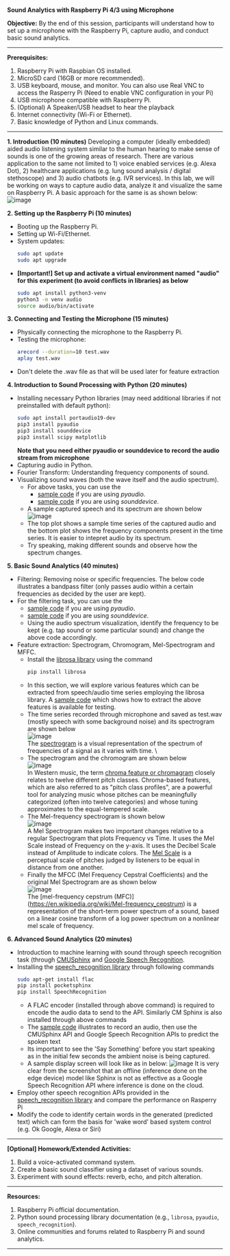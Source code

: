**Sound Analytics with Raspberry Pi 4/3 using Microphone**

**Objective:** By the end of this session, participants will understand how to set up a microphone with the Raspberry Pi, capture audio, and conduct basic sound analytics.

---

**Prerequisites:**
1. Raspberry Pi with Raspbian OS installed.
2. MicroSD card (16GB or more recommended).
3. USB keyboard, mouse, and monitor. You can also use Real VNC to access the Rasperry Pi (Need to enable VNC configuration in your Pi)
4. USB microphone compatible with Raspberry Pi.
5. (Optional) A Speaker/USB headset to hear the playback
6. Internet connectivity (Wi-Fi or Ethernet).
7. Basic knowledge of Python and Linux commands.

---

**1. Introduction (10 minutes)**
Developing a computer (ideally embedded) aided audio listening system similar to the human hearing to make sense of sounds is one of the growing areas of research. There are various application to the same not limited to 1) voice enabled services (e.g. Alexa Dot), 2) healthcare applications (e.g. lung sound analysis /  digital stethoscope) and 3) audio chatbots (e.g. IVR services). In this lab, we will be working on ways to capture audio data, analyze it and visualize the same on Raspberry Pi. A basic approach for the same is as shown below:
![image](https://github.com/drfuzzi/INF2009_SoundAnalytics/assets/52023898/bb9a2d8a-b4ae-4207-8272-21162987c821)

**2. Setting up the Raspberry Pi (10 minutes)**
- Booting up the Raspberry Pi.
- Setting up Wi-Fi/Ethernet.
- System updates:
  ```bash
  sudo apt update
  sudo apt upgrade
  ```
- **[Important!] Set up and activate a virtual environment named "audio" for this experiment (to avoid conflicts in libraries) as below**
  ```bash
  sudo apt install python3-venv
  python3 -m venv audio
  source audio/bin/activate

**3. Connecting and Testing the Microphone (15 minutes)**
- Physically connecting the microphone to the Raspberry Pi.
- Testing the microphone:
  ```bash
  arecord --duration=10 test.wav
  aplay test.wav
  ```
- Don't delete the .wav file as that will be used later for feature extraction

**4. Introduction to Sound Processing with Python (20 minutes)**
- Installing necessary Python libraries (may need additional libraries if not preinstalled with default python):
  ```bash
  sudo apt install portaudio19-dev
  pip3 install pyaudio
  pip3 install sounddevice
  pip3 install scipy matplotlib
  ```
  **Note that you need either pyaudio or sounddevice to record the audio stream from microphone**
- Capturing audio in Python.
- Fourier Transform: Understanding frequency components of sound.
- Visualizing sound waves (both the wave itself and the audio spectrum).
  - For above tasks, you can use the
     - [sample code](Codes/microphone_streaming_with_spectrum.py) if you are using *pyaudio*.
     - [sample code](Codes/microphone_streaming_with_spectrum_updated.py) if you are using *sounddevice*. 
  - A sample captured speech and its spectrum are shown below
    ![image](https://github.com/drfuzzi/INF2009_SoundAnalytics/assets/52023898/26449854-8770-46a7-ac2d-de94f8f2bc7a)
  - The top plot shows a sample time series of the captured audio and the bottom plot shows the frequency components present in the time series. It is easier to intepret audio by its spectrum.
  - Try speaking, making different sounds and observe how the spectrum changes.

    
**5. Basic Sound Analytics (40 minutes)**
- Filtering: Removing noise or specific frequencies. The below code illustrates a bandpass filter (only passes audio within a certain frequencies as decided by the user are kept).
- For the filtering task, you can use the
  - [sample code](Codes/filtering_audio.py) if you are using *pyaudio*.
  - [sample code](Codes/filtering_audio_updated.py) if you are using *sounddevice*.
  - Using the audio spectrum visualization, identify the frequency to be kept (e.g. tap sound or some particular sound) and change the above code accordingly.
- Feature extraction: Spectrogram, Chromogram, Mel-Spectrogram and MFFC.
  - Install the [librosa library](https://librosa.org/doc/latest/index.html) using the command
     ```bash
     pip install librosa
     ```
  - In this section, we will explore various features which can be extracted from speech/audio time series employing the librosa library. A [sample code](https://github.com/drfuzzi/INF2009_SoundAnalytics/blob/main/Codes/audio_features.py) which shows how to extract the above features is available for testing.
  - The time series recorded through microphone and saved as test.wav (mostly speech with some background noise) and its spectrogram are shown below \
    ![image](https://github.com/drfuzzi/INF2009_SoundAnalytics/assets/52023898/0ff75402-20c6-492f-9ee8-1f20c954c0a3) \
    The [spectrogram](https://en.wikipedia.org/wiki/Spectrogram) is a visual representation of the spectrum of frequencies of a signal as it varies with time. \
  - The spectrogram and the chromogram are shown below \
    ![image](https://github.com/drfuzzi/INF2009_SoundAnalytics/assets/52023898/7be397f9-9b7e-4c98-a1ea-38dab4b2caba) \
    In Western music, the term [chroma feature or chromagram](https://en.wikipedia.org/wiki/Chroma_feature) closely relates to twelve different pitch classes. Chroma-based features, which are also referred to as "pitch class profiles", are a powerful tool for analyzing music whose pitches can be meaningfully categorized (often into twelve categories) and whose tuning approximates to the equal-tempered scale. 
  - The Mel-frequency spectrogram is shown below \
    ![image](https://github.com/drfuzzi/INF2009_SoundAnalytics/assets/52023898/4663a522-8c0e-416f-95e3-eefe42a3696b) \
    A Mel Spectrogram makes two important changes relative to a regular Spectrogram that plots Frequency vs Time. It uses the Mel Scale instead of Frequency on the y-axis. It uses the Decibel Scale instead of Amplitude to indicate colors. The [Mel Scale](https://en.wikipedia.org/wiki/Mel_scale) is a perceptual scale of pitches judged by listeners to be equal in distance from one another.
  - Finally the MFCC (Mel Frequency Cepstral Coefficients) and the original Mel Spectrogram are as shown below \
    ![image](https://github.com/drfuzzi/INF2009_SoundAnalytics/assets/52023898/d2746cc2-54a3-4eff-beb5-664813a2fcd0) \
    The [mel-frequency cepstrum (MFC)] (https://en.wikipedia.org/wiki/Mel-frequency_cepstrum) is a representation of the short-term power spectrum of a sound, based on a linear cosine transform of a log power spectrum on a nonlinear mel scale of frequency.

**6. Advanced Sound Analytics (20 minutes)**
- Introduction to machine learning with sound through speech recognition task (through [CMUSphinx](https://cmusphinx.github.io/wiki/) and [Google Speech Recognition](https://github.com/Uberi/speech_recognition/tree/master/third-party/Source%20code%20for%20Google%20API%20Client%20Library%20for%20Python%20and%20its%20dependencies).
- Installing the [speech_recognition library](https://github.com/Uberi/speech_recognition#readme) through following commands
  ```bash
  sudo apt-get install flac
  pip install pocketsphinx
  pip install SpeechRecognition
  ```
  - A FLAC encoder (installed through above command) is required to encode the audio data to send to the API. Similarly CM Sphinx is also installed through above commands
  - The [sample code](Codes/microphone_recognition.py) illustrates to record an audio, then use the CMUSphinx API and Google Speech Recognition APIs to predict the spoken text
  - Its important to see the 'Say Something' before you start speaking as in the initial few seconds the ambient noise is being captured.
  - A sample display screen will look like as in below:
    ![image](https://github.com/drfuzzi/INF2009_SoundAnalytics/assets/52023898/bc5b4ccc-f06e-422e-b0f0-8a403e14cc65)
    It is very clear from the screenshot that an offline (inference done on the edge device) model like Sphinx is not as effective as a Google Speech Recognition API where inference is done on the cloud. 
- Employ other speech recognition APIs provided in the [speech_recognition library](https://github.com/Uberi/speech_recognition#readme) and compare the performance on Rasperry Pi
- Modify the code to identify certain words in the generated (predicted text) which can form the basis for 'wake word' based system control (e.g. Ok Google, Alexa or Siri) 
---

**[Optional] Homework/Extended Activities:**
1. Build a voice-activated command system.
2. Create a basic sound classifier using a dataset of various sounds.
3. Experiment with sound effects: reverb, echo, and pitch alteration.

---

**Resources:**
1. Raspberry Pi official documentation.
2. Python sound processing library documentation (e.g., `librosa`, `pyaudio`, `speech_recognition`).
3. Online communities and forums related to Raspberry Pi and sound analytics.

---
